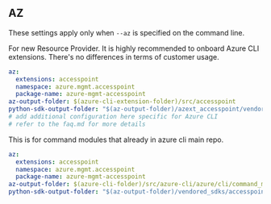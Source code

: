 ## AZ

These settings apply only when `--az` is specified on the command line.

For new Resource Provider. It is highly recommended to onboard Azure CLI extensions. There's no differences in terms of customer usage.

```yaml $(az) && $(target-mode) != 'core'
az:
  extensions: accesspoint
  namespace: azure.mgmt.accesspoint
  package-name: azure-mgmt-accesspoint
az-output-folder: $(azure-cli-extension-folder)/src/accesspoint
python-sdk-output-folder: "$(az-output-folder)/azext_accesspoint/vendored_sdks/accesspoint"
# add additional configuration here specific for Azure CLI
# refer to the faq.md for more details
```

This is for command modules that already in azure cli main repo.

```yaml $(az) && $(target-mode) == 'core'
az:
  extensions: accesspoint
  namespace: azure.mgmt.accesspoint
  package-name: azure-mgmt-accesspoint
az-output-folder: $(azure-cli-folder)/src/azure-cli/azure/cli/command_modules/accesspoint
python-sdk-output-folder: "$(az-output-folder)/vendored_sdks/accesspoint"
```
